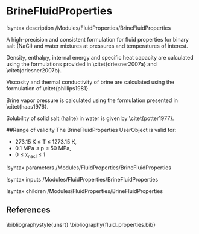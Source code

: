 # BrineFluidProperties
!syntax description /Modules/FluidProperties/BrineFluidProperties


A high-precision and consistent formulation for fluid properties for binary salt (NaCl) and water
mixtures at pressures and temperatures of interest.

Density, enthalpy, internal energy and specific heat capacity are
calculated using the formulations provided in \citet{driesner2007a} and \citet{driesner2007b}.

Viscosity and thermal conductivity of brine are calculated using the formulation of \citet{phillips1981}.

Brine vapor pressure is calculated using the formulation presented in \citet{haas1976}.

Solubility of solid salt (halite) in water is given by \citet{potter1977}.

##Range of validity
The BrineFluidProperties UserObject is valid for:

- 273.15 K $\le$ T $\le$ 1273.15 K,
- 0.1 MPa $\le$ p $\le$ 50 MPa,
- 0 $\le$ x$_{\mathrm{nacl}}$ $\le$ 1

!syntax parameters /Modules/FluidProperties/BrineFluidProperties

!syntax inputs /Modules/FluidProperties/BrineFluidProperties

!syntax children /Modules/FluidProperties/BrineFluidProperties

## References
\bibliographystyle{unsrt}
\bibliography{fluid_properties.bib}

